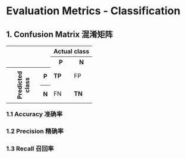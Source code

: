 # Evaluation Metrics - Classification



## 1. Confusion Matrix 混淆矩阵


<tbody>
<td>
<table class="wikitable" style="border:none; float:left; margin-top:0;">
<tbody><tr>
<th style="background:none;border:none;" colspan="2" rowspan="2">
</th>
<th colspan="2" style="background:none;">Actual class
</th></tr>
<tr>
<th>P
</th>
<th>N
</th></tr>
<tr>
<th rowspan="2" style="height:6em;"><div style="display: inline-block; -ms-transform: rotate(-90deg); -webkit-transform: rotate(-90deg); transform: rotate(-90deg);;">Predicted<br>class</div>
</th>
<th>P
</th>
<td><b>TP</b>
</td>
<td>FP
</td></tr>
<tr>
<th>N
</th>
<td>FN
</td>
<td><b>TN</b>
</td></tr>
</tbody></table>
</td>
</tbody>






### 1.1 Accuracy 准确率

### 1.2 Precision 精确率

### 1.3 Recall 召回率

